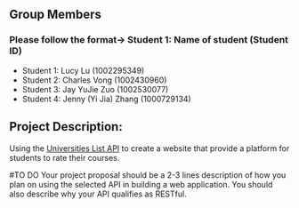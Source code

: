 ## Group Members
### Please follow the format-> Student 1: Name of student (Student ID)
- Student 1: Lucy Lu (1002295349)
- Student 2: Charles Vong (1002430960)
- Student 3: Jay YuJie Zuo (1002530077)
- Student 4: Jenny (Yi Jia) Zhang (1000729134) 

## Project Description:
Using the [Universities List API](https://github.com/Hipo/university-domains-list) to create a website that provide a platform for students to rate their courses.

#TO DO
Your project proposal should be a 2-3 lines description of how you plan on using the selected API in building a web application. You should also describe why your API qualifies as RESTful.
